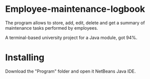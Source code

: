 # Employee-maintenance-logbook
The program allows to store, add, edit, delete and get a summary of maintenance tasks performed by employees.

A terminal-based university project for a Java module, got 94%.

# Installing
Download the "Program" folder and open it NetBeans Java IDE.

